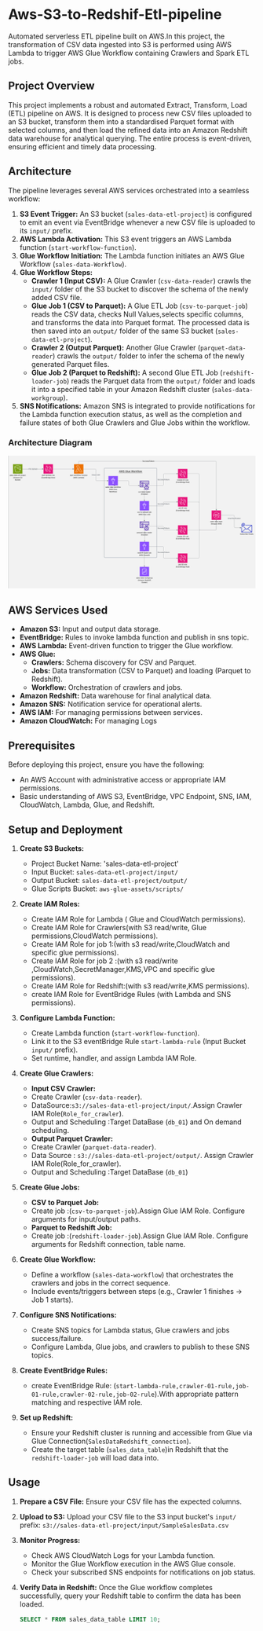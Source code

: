# Aws-S3-to-Redshif-Etl-pipeline
Automated serverless ETL pipeline built on AWS.In this project, the transformation of CSV data ingested into S3 is performed using  AWS Lambda to trigger AWS Glue Workflow containing Crawlers and Spark ETL jobs.

## Project Overview

This project implements a robust and automated Extract, Transform, Load (ETL) pipeline on AWS. It is designed to process new CSV files uploaded to an S3 bucket, transform them into a standardised Parquet format with selected columns, and then load the refined data into an Amazon Redshift data warehouse for analytical querying. The entire process is event-driven, ensuring efficient and timely data processing.

## Architecture

The pipeline leverages several AWS services orchestrated into a seamless workflow:

1.  **S3 Event Trigger:** An S3 bucket (`sales-data-etl-project`) is configured to emit an event via EventBridge whenever a new CSV file is uploaded to its `input/` prefix.
2.  **AWS Lambda Activation:** This S3 event triggers an AWS Lambda function (`start-workflow-function`).
3.  **Glue Workflow Initiation:** The Lambda function initiates an AWS Glue Workflow (`sales-data-Workflow`).
4.  **Glue Workflow Steps:**
    * **Crawler 1 (Input CSV):** A Glue Crawler (`csv-data-reader`) crawls the `input/` folder of the S3 bucket to discover the schema of the newly added CSV file.
    * **Glue Job 1 (CSV to Parquet):** A Glue ETL Job (`csv-to-parquet-job`) reads the CSV data, checks Null Values,selects specific columns, and transforms the data into Parquet format. The processed data is then saved into an `output/` folder of the same S3 bucket (`sales-data-etl-project`).
    * **Crawler 2 (Output Parquet):** Another Glue Crawler (`parquet-data-reader`) crawls the `output/` folder to infer the schema of the newly generated Parquet files.
    * **Glue Job 2 (Parquet to Redshift):** A second Glue ETL Job (`redshift-loader-job`) reads the Parquet data from the `output/` folder and loads it into a specified table in your Amazon Redshift cluster (`sales-data-workgroup`).
5.  **SNS Notifications:** Amazon SNS is integrated to provide notifications for the Lambda function execution status, as well as the completion and failure states of both Glue Crawlers and Glue Jobs within the workflow.

### Architecture Diagram

![Architecture Diagram](files/sales-data-etl-flowchart.png)

## AWS Services Used

* **Amazon S3:** Input and output data storage.
* **EventBridge:** Rules to invoke lambda function and publish in  sns topic.
* **AWS Lambda:** Event-driven function to trigger the Glue workflow.
* **AWS Glue:**
    * **Crawlers:** Schema discovery for CSV and Parquet.
    * **Jobs:** Data transformation (CSV to Parquet) and loading (Parquet to Redshift).
    * **Workflow:** Orchestration of crawlers and jobs.
* **Amazon Redshift:** Data warehouse for final analytical data.
* **Amazon SNS:** Notification service for operational alerts.
* **AWS IAM:** For managing permissions between services.
* **Amazon CloudWatch:** For managing Logs

## Prerequisites

Before deploying this project, ensure you have the following:

* An AWS Account with administrative access or appropriate IAM permissions.
* Basic understanding of AWS S3, EventBridge, VPC Endpoint, SNS, IAM, CloudWatch, Lambda, Glue, and Redshift.

## Setup and Deployment

1.  **Create S3 Buckets:**
    * Project Bucket Name: 'sales-data-etl-project'
    * Input Bucket: `sales-data-etl-project/input/ ` 
    * Output Bucket: `sales-data-etl-project/output/` 
    * Glue Scripts Bucket: `aws-glue-assets/scripts/` 
2.  **Create IAM Roles:**
    * Create IAM Role for Lambda ( Glue and CloudWatch permissions).
    * Create IAM Role for Crawlers(with S3 read/write, Glue permissions,CloudWatch permissions).
    * Create IAM Role for job 1:(with s3 read/write,CloudWatch and specific glue permissions).
    * Create IAM Role for job 2 :(with s3 read/write ,CloudWatch,SecretManager,KMS,VPC and specific glue permissions).
    * Create IAM Role for Redshift:(with  s3 read/write,KMS permissions).
    * create IAM Role for EventBridge Rules (with Lambda and SNS permissions).
3.  **Configure Lambda Function:** 
    * Create Lambda function (`start-workflow-function`).
    * Link it to the S3 eventBridge Rule `start-lambda-rule` (Input Bucket `input/` prefix).
    * Set runtime, handler, and assign Lambda IAM Role.

4.  **Create Glue Crawlers:**
    * **Input CSV Crawler:**
    * Create Crawler (`csv-data-reader`). 
    * DataSource:`s3://sales-data-etl-project/input/`.Assign Crawler  IAM Role(`Role_for_crawler`).
    * Output and Scheduling :Target DataBase (`db_01`) and On demand scheduling.
    * **Output Parquet Crawler:** 
    * Create Crawler (`parquet-data-reader`).
    * Data Source : `s3://sales-data-etl-project/output/`. Assign Crawler IAM Role(Role_for_crawler).
    * Output and Scheduling :Target DataBase (`db_01`)
5.  **Create Glue Jobs:**
    * **CSV to Parquet Job:**
    * Create job :(`csv-to-parquet-job`).Assign Glue IAM Role. Configure arguments for input/output paths.
    * **Parquet to Redshift Job:**
    * Create job :(`redshift-loader-job`).Assign Glue IAM Role. Configure arguments for Redshift connection, table name.
6.  **Create Glue Workflow:**
    * Define a workflow (`sales-data-workflow`) that orchestrates the crawlers and jobs in the correct sequence.
    * Include events/triggers between steps (e.g., Crawler 1 finishes -> Job 1 starts).
7.  **Configure SNS Notifications:**
    * Create SNS topics for Lambda status, Glue  crawlers and jobs success/failure.
    * Configure Lambda, Glue jobs, and crawlers to publish to these SNS topics.
8.  **Create EventBridge Rules:**
    * create EventBridge Rule: (`start-lambda-rule,crawler-01-rule,job-01-rule,crawler-02-rule,job-02-rule`).With appropriate pattern matching and respective IAM role.
9. **Set up Redshift:**
    * Ensure your Redshift cluster is running and accessible from Glue via Glue Connection(`SalesDataRedshift_connection`).
    * Create the target table (`sales_data_table`)in Redshift that the `redshift-loader-job` will load data into.

## Usage

1.  **Prepare a CSV File:** Ensure your CSV file has the expected columns.
2.  **Upload to S3:** Upload your CSV file to the S3 input bucket's `input/` prefix:
    `s3://sales-data-etl-project/input/SampleSalesData.csv`
3.  **Monitor Progress:**
    * Check AWS CloudWatch Logs for your Lambda function.
    * Monitor the Glue Workflow execution in the AWS Glue console.
    * Check your subscribed SNS endpoints for notifications on job status.
4.  **Verify Data in Redshift:**
    Once the Glue workflow completes successfully, query your Redshift table to confirm the data has been loaded.

    ```sql
    SELECT * FROM sales_data_table LIMIT 10;
    ```
